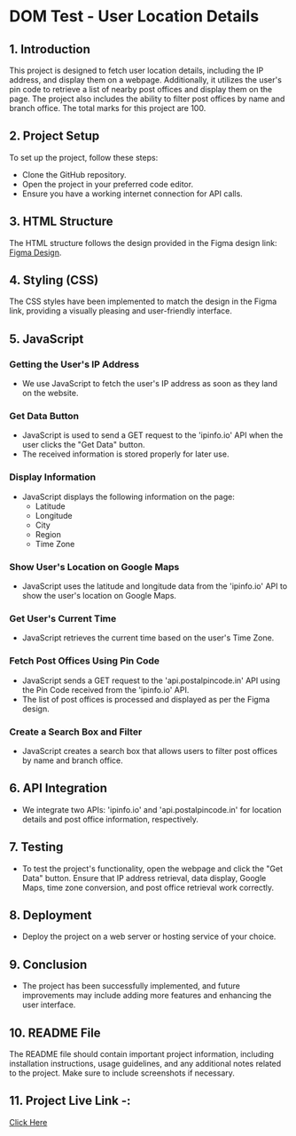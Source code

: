 # DOM Test - User Location Details

## 1. Introduction

This project is designed to fetch user location details, including the IP address, and display them on a webpage. Additionally, it utilizes the user's pin code to retrieve a list of nearby post offices and display them on the page. The project also includes the ability to filter post offices by name and branch office. The total marks for this project are 100.

## 2. Project Setup

To set up the project, follow these steps:
- Clone the GitHub repository.
- Open the project in your preferred code editor.
- Ensure you have a working internet connection for API calls.

## 3. HTML Structure

The HTML structure follows the design provided in the Figma design link: [Figma Design](https://www.figma.com/file/TEeaW2ghQCO1LYE4M8EAnd/Untitled-(Copy)?node-id=0%3A1&t=E9q3sWwThzuTXaWJ-0).

## 4. Styling (CSS)

The CSS styles have been implemented to match the design in the Figma link, providing a visually pleasing and user-friendly interface.

## 5. JavaScript

### Getting the User's IP Address

- We use JavaScript to fetch the user's IP address as soon as they land on the website.

### Get Data Button

- JavaScript is used to send a GET request to the 'ipinfo.io' API when the user clicks the "Get Data" button.
- The received information is stored properly for later use.

### Display Information

- JavaScript displays the following information on the page:
  - Latitude
  - Longitude
  - City
  - Region
  - Time Zone

### Show User's Location on Google Maps

- JavaScript uses the latitude and longitude data from the 'ipinfo.io' API to show the user's location on Google Maps.

### Get User's Current Time

- JavaScript retrieves the current time based on the user's Time Zone.

### Fetch Post Offices Using Pin Code

- JavaScript sends a GET request to the 'api.postalpincode.in' API using the Pin Code received from the 'ipinfo.io' API.
- The list of post offices is processed and displayed as per the Figma design.

### Create a Search Box and Filter

- JavaScript creates a search box that allows users to filter post offices by name and branch office.

## 6. API Integration

- We integrate two APIs: 'ipinfo.io' and 'api.postalpincode.in' for location details and post office information, respectively.

## 7. Testing

- To test the project's functionality, open the webpage and click the "Get Data" button. Ensure that IP address retrieval, data display, Google Maps, time zone conversion, and post office retrieval work correctly.

## 8. Deployment

- Deploy the project on a web server or hosting service of your choice.

## 9. Conclusion

- The project has been successfully implemented, and future improvements may include adding more features and enhancing the user interface.

## 10. README File

The README file should contain important project information, including installation instructions, usage guidelines, and any additional notes related to the project. Make sure to include screenshots if necessary.

## 11. Project Live Link -: 

<a href="https://github.com/vaibhavchvn86/Vaibhav_Chavan_DOM_test_14th_Oct" alt="Landing">Click Here</a>
